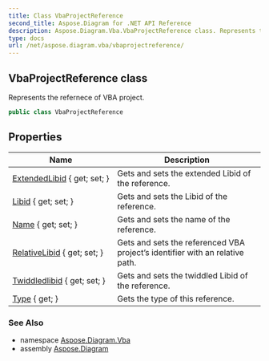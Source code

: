 ```yaml
---
title: Class VbaProjectReference
second_title: Aspose.Diagram for .NET API Reference
description: Aspose.Diagram.Vba.VbaProjectReference class. Represents the refernece of VBA project
type: docs
url: /net/aspose.diagram.vba/vbaprojectreference/
---
```

## VbaProjectReference class

Represents the refernece of VBA project.

```csharp
public class VbaProjectReference
```

## Properties

| Name | Description |
| --- | --- |
| [ExtendedLibid](../../aspose.diagram.vba/vbaprojectreference/extendedlibid/) { get; set; } | Gets and sets the extended Libid of the reference. |
| [Libid](../../aspose.diagram.vba/vbaprojectreference/libid/) { get; set; } | Gets and sets the Libid of the reference. |
| [Name](../../aspose.diagram.vba/vbaprojectreference/name/) { get; set; } | Gets and sets the name of the reference. |
| [RelativeLibid](../../aspose.diagram.vba/vbaprojectreference/relativelibid/) { get; set; } | Gets and sets the referenced VBA project’s identifier with an relative path. |
| [Twiddledlibid](../../aspose.diagram.vba/vbaprojectreference/twiddledlibid/) { get; set; } | Gets and sets the twiddled Libid of the reference. |
| [Type](../../aspose.diagram.vba/vbaprojectreference/type/) { get; } | Gets the type of this reference. |

### See Also

* namespace [Aspose.Diagram.Vba](../../aspose.diagram.vba/)
* assembly [Aspose.Diagram](../../)


